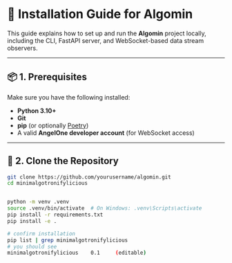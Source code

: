 # 🚀 Installation Guide for Algomin

This guide explains how to set up and run the **Algomin** project locally, including the CLI, FastAPI server, and WebSocket-based data stream observers.

---

## 📦 1. Prerequisites

Make sure you have the following installed:

- **Python 3.10+**
- **Git**
- **pip** (or optionally [Poetry](https://python-poetry.org/))
- A valid **AngelOne developer account** (for WebSocket access)

---

## 📁 2. Clone the Repository

```bash
git clone https://github.com/yourusername/algomin.git
cd minimalgotronifylicious


python -m venv .venv
source .venv/bin/activate  # On Windows: .venv\Scripts\activate
pip install -r requirements.txt
pip install -e .

# confirm installation
pip list | grep minimalgotronifylicious
# you should see
minimalgotronifylicious    0.1     (editable)

```